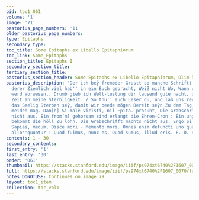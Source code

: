 ```yaml
---
pid: toc1_061
volume: '1'
image: '71'
pastorius_page_numbers: '11'
older_pastorius_page_numbers: 
type: Epitaphs
secondary_type: 
toc_title: Some Epitaphs ex Libello Epitaphiorum
toc_link: Some_Epitaphs
section_title: Epitaphs I
secondary_section_title: 
tertiary_section_title: 
pastorius_section_header: Some Epitaphs ex Libello Epitaphiorum, Olim à me collecto.
pastorius_description: 'Der ich beÿ frembder Grustt so manche Schriftt gelesen, und
  derer Ziemlich viel hab'' in ein Buch gebracht, Weiß nicht Wo, Wann u. Wie ich selbsten
  werd Vorwesen,, Drumb gieb ich Welt-lustung dir tausend gute nacht, und dencke Jeder
  Zeit an meine Sterbligkeit. / So thu'' auch Leser du, und laß uns recht erwägen
  das Seelig Sterben seÿ, damit wir beede mögen Bereit seÿn Zu dem Tag, den niemand
  meiden mag. Dan[n] Si malè vicisti, nil Epita. prosunt, Die Grabschriftt machts
  nicht aus. Ein from[m] gehorsam sind erlangt die Ehren-Cron : Ein ungetreüer knecht
  bekommt die höll Zu lohn. Die Grabschrifft machts nicht aus. Ergò Si Sapis J?o Ut
  Sapias, mecum, Disce mori - Memento mori. Omnes enim defuncti uno quasi Ore Te ita
  allo''quuntur : Quod fuimus, nunc es, Quod sumus, illud eris. F. D. P.'
contents: 1 - 30
secondary_contents: 
first_entry: '1'
last_entry: '30'
order: '061'
thumbnail: https://stacks.stanford.edu/image/iiif/ps974xt6740%2F1607_0070/full/100,/0/default.jpg
full: https://stacks.stanford.edu/image/iiif/ps974xt6740%2F1607_0070/full/full/0/default.jpg
notes_DONOTUSE: Continues on image 79
layout: toc1_item
collection: toc_vol1
---
```

